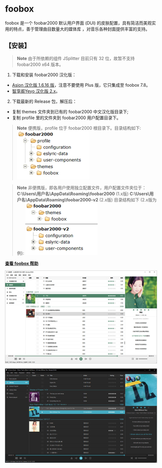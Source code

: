 # foobox
foobox 是一个 foobar2000 默认用户界面 (DUI) 的皮肤配置，具有简洁而美观实用的特点，善于管理曲目数量大的媒体库 ，对音乐各种封面提供丰富的支持。  
## 【安装】
> **Note** 由于所依赖的组件 JSplitter 目前只有 32 位，故暂不支持 foobar2000 x64 版本。

1. 下载和安装 foobar2000 汉化版：
* [Asion 汉化版 1.6.16 版](https://www.cnblogs.com/asionwu)，注意不要使用 Plus 版，它只集成至 foobox 7.8。
* [智享阁Yeyo 汉化版 2.x](https://www.esnpc.com/foobar2000-20-simplified-chinese-version/)。

2. 下载最新的 Release 包，解压后：
* 复制 themes 文件夹到已有的 foobar2000 中文汉化版目录下;
* 复制 profile 里的文件夹到 foobar2000 用户配置目录下。

> **Note** 便携版，profile 位于 foobar2000 根目录下。目录结构如下:
> ![alt](info/portable.png#pic_left)

> **Note** 非便携版，即各用户使用独立配置文件，用户配置文件夹位于：
> **C:\Users\用户名\AppData\Roaming\foobar2000**  (1.x版)
> **C:\Users\用户名\AppData\Roaming\foobar2000-v2**  (2.x版)
> 目录结构如下 (2.x版为例):
> ![alt](info/nonportable.png#pic_left)

[**查看 foobox 帮助**](https://dream7180.gitee.io/2023/foobox-release/)

![alt text](info/screenshot-light.jpg "foobox - DUI foobar2000 media player")

![alt text](info/screenshot-dark.jpg "foobox - DUI foobar2000 media player")

